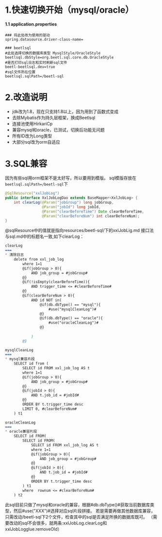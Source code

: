 1.快速切换开始（mysql/oracle）
======

#### 1.1 application.properties

```properties
### 将此处改为使用的驱动
spring.datasource.driver-class-name=

### beetlsql
#此处选择切换的数据库类型 MysqlStyle/OracleStyle
beetlsql.dbStyle=org.beetl.sql.core.db.OracleStyle
#是否打印sql日志和实时刷新sql文件
beetl-beetlsql.dev=true
#sql文件所在位置
beetlsql.sqlPath=/beetl-sql
```


2.改造说明
======

+ jdk改为1.8，现在只支持1.8以上，因为用到了函数式变成
+ 去除Mybatis作为持久层框架，换成Beetlsql
+ 连接池使用HirkariCp
+ 兼容mysql和oracle，已测试，切换后功能无问题
+ 所有ID改为Long类型
+ 大部分sql改为orm自适应

3.SQL兼容
=====

因为有些sql用orm框架不是太好写，所以要用到模版。
sql模版存放在```beetlsql.sqlPath=/beetl-sql```下

```java
@SqlResource("xxlJobLog")
public interface XxlJobLogDao extends BaseMapper<XxlJobLog> {
    int clearLog(@Param("jobGroup") long jobGroup,
				 @Param("jobId") long jobId,
				 @Param("clearBeforeTime") Date clearBeforeTime,
				 @Param("clearBeforeNum") int clearBeforeNum);
}

```
@sqlResource中的值就是指向resources/beetl-sql/下的xxlJobLig.md
接口法与sql.md中的标题名一致,如下clearLog：

```markdown
clearLog
===
* 清除日志
    delete from xxl_job_log
        where 1=1
        @if(jobGroup > 0){
            AND job_group = #jobGroup#
        @}
        @if(!isEmpty(clearBeforeTime)){
            AND trigger_time <= #clearBeforeTime#
        @}
        @if(clearBeforeNum > 0){
            AND id NOT in(
                @if(db.dbType() == "mysql"){
                    #use("mysqlCleanLog")#
                @}
                @if(db.dbType() == "oracle"){
                    #use("oracleCleanLog")#
                @}
                
            )
        @}
        
mysqlCleanLog
===
* mysql兼容片段
    SELECT id from (
        SELECT id FROM xxl_job_log AS t
        where 1=1
        @if(jobGroup > 0){
            AND job_group = #jobGroup#
        @}
        @if(jobId > 0){
            AND t.job_id = #jobId#
        @}
        ORDER BY t.trigger_time desc
        LIMIT 0, #clearBeforeNum#
    ) t1
        
oracleCleanLog
===
* oracle兼容片段
    SELECT id FROM(
        SELECT id FROM(
            SELECT id FROM xxl_job_log AS t
            where 1=1
            @if(jobGroup > 0){
                AND job_group = #jobGroup#
            @}
            @if(jobId > 0){
                AND t.job_id = #jobId#
            @}
            ORDER BY t.trigger_time desc
        ) t1
        where  rownum <= #clearBeforeNum#
    ) t2
```
此sql目前只做了mysql和oracle的兼容，根据#db.dbType()#获取当前数据库类型，然后#use("XXX")#选择对应sql片段拼接。
若是需要再做其他数据库兼容，只需改动/beetl-sql下2个文件，检查其中的sql是否满足所换的数据库既可。
（需要改动的sql不会很多，就两条:xxlJobLog.clearLog和xxlJobLogglue.removeOld）
